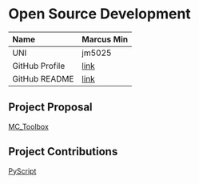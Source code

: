 # Open Source Development

| Name           | Marcus Min        |
|:--             |:--                |
| UNI            | jm5025            |
| GitHub Profile | [link](https://github.com/marcusm117) |
| GitHub README  | [link](https://github.com/marcusm117/marcusm117/blob/master/README.md) |


## Project Proposal
[MC_Toolbox](./projects/MC_Toolbox.md)

## Project Contributions
[PyScript](./projects/PyScript.md)
